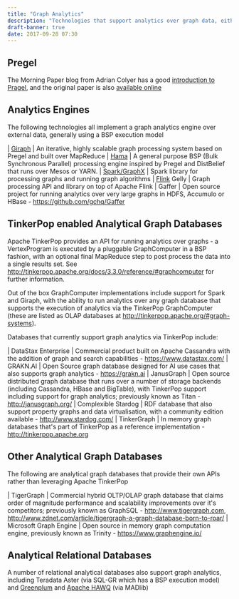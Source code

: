 ```yaml
---
title: "Graph Analytics"
description: "Technologies that support analytics over graph data, either as a processing platform over data stored elsewhere, or as an analytical database.  Unlike graph databases which work on individual records or small portions of the graph, graph analytics technologies specialise in running analytics that run over the entire graph database to generate aggregated results, identify data of interest, or to enrich the graph.  Processing is often bsaed on a BSP (Bulk Synchronous Processing) model made famous by Pregel, the model created by Google to run their PageRank algorithm."
draft-banner: true
date: 2017-09-28 07:30
---
```

## Pregel

The Morning Paper blog from Adrian Colyer has a good [introduction to Pragel](https://blog.acolyer.org/2015/05/26/pregel-a-system-for-large-scale-graph-processing/), and the original paper is also [available online](http://www.dcs.bbk.ac.uk/~dell/teaching/cc/paper/sigmod10/p135-malewicz.pdf)

## Analytics Engines

The following technologies all implement a graph analytics engine over external data, generally using a BSP execution model

| [Giraph](/technologies/apache-giraph/) | An iterative, highly scalable graph processing system based on Pregel and built over MapReduce
| [Hama](/technologies/apache-hama/) | A general purpose BSP (Bulk Synchronous Parallel) processing engine inspired by Pregel and DistBelief that runs over Mesos or YARN.
| [Spark/GraphX](/technologies/apache-spark/graphx/) | Spark library for processing graphs and running graph algorithms
| [Flink](/technologies/apache-flink/) Gelly | Graph processing API and library on top of Apache Flink
| Gaffer | Open source project for running analytics over very large graphs in HDFS, Accumulo or HBase - <https://github.com/gchq/Gaffer>

## TinkerPop enabled Analytical Graph Databases

Apache TinkerPop provides an API for running analytics over graphs - a VertexProgram is executed by a pluggable GraphComputer in a BSP fashion, with an optional final MapReduce step to post process the data into a single results set.  See <http://tinkerpop.apache.org/docs/3.3.0/reference/#graphcomputer> for further information.

Out of the box GraphComputer implementations include support for Spark and Giraph, with the ability to run analytics over any graph database that supports the execution of analytics via the TinkerPop GraphComputer (these are listed as OLAP databases at <http://tinkerpop.apache.org/#graph-systems>).

Databases that currently support graph analytics via TinkerPop include:

| DataStax Enterprise | Commercial product built on Apache Cassandra with the addition of graph and search capabilities - <https://www.datastax.com/>
| GRAKN.AI | Open Source graph database designed for AI use cases that also supports graph analytics - <https://grakn.ai>
| JanusGraph | Open source distributed graph database that runs over a number of storage backends (including Cassandra, HBase and BigTable), with TinkerPop support including support for graph analytics; previously known as Titan - <http://janusgraph.org/>
| Complexible Stardog | RDF database that also support property graphs and data virtualisation, with a community edition available - <http://www.stardog.com/>
| TinkerGraph | In memory graph databases that's part of TinkerPop as a reference implementation - <http://tinkerpop.apache.org>

## Other Analytical Graph Databases

The following are analytical graph databases that provide their own APIs rather than leveraging Apache TinkerPop

| TigerGraph | Commercial hybrid OLTP/OLAP graph database that claims order of magnitude performance and scalability improvements over it's competitors; previously known as GraphSQL - <http://www.tigergraph.com>, <http://www.zdnet.com/article/tigergraph-a-graph-database-born-to-roar/>
| Microsoft Graph Engine | Open source in memory graph computation engine, previously known as Trinity - <https://www.graphengine.io/>

## Analytical Relational Databases

A number of relational analytical databases also support graph analytics, including Teradata Aster (via SQL-GR which has a BSP execution model) and [Greenplum](/technologies/greenplum/) and [Apache HAWQ](/technologies/apache-hawq/) (via MADlib)